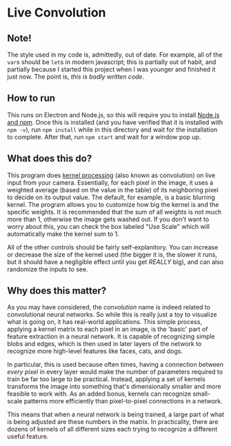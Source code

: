 # Live Convolution

## Note!

The style used in my code is, admittedly, out of date. For example, all of the `var`s should be `let`s in modern javascript; this is partially out of habit, and partially because I started this project when I was younger and finished it just now. The point is, *this is badly written code*.

## How to run

This runs on Electron and Node.js, so this will require you to install [Node.js and npm](https://www.npmjs.com/get-npm). Once this is installed (and you have verified that it is installed with `npm -v`), run `npm install` while in this directory and wait for the installation to complete. After that, run `npm start` and wait for a window pop up.


## What does this do?

This program does [kernel processing](https://en.wikipedia.org/wiki/Kernel_(image_processing)) (also known as convolution) on live input from your camera. Essentially, for each pixel in the image, it uses a weighted average (based on the value in the table) of its neighboring pixel to decide on its output value. The default, for example, is a basic blurring kernel. The program allows you to customize how big the kernel is and the specific weights. It is recommended that the sum of all weights is not much more than 1, otherwise the image gets washed out. If you don't want to worry about this, you can check the box labeled "Use Scale" which will automatically make the kernel sum to 1.

All of the other controls should be fairly self-explanitory. You can increase or decrease the size of the kernel used (the bigger it is, the slower it runs, but it should have a negligible effect until you get *REALLY* big), and can also randomize the inputs to see.

## Why does this matter?

As you may have considered, the *convolution* name is indeed related to convolutional neural networks. So while this is really just a toy to visualize what is going on, it has real-world applications. This simple process, applying a kernel matrix to each pixel in an image, is the 'basic' part of feature extraction in a neural network. It is capable of recognizing simple blobs and edges, which is then used in later layers of the network to recognize more high-level features like faces, cats, and dogs.

In particular, this is used because often times, having a connection between *every pixel* in every layer would make the number of parameters required to train be far too large to be practical. Instead, applying a set of kernels transforms the image into something that's dimensionally smaller and more feasible to work with. As an added bonus, kernels can recognize small-scale patterns more efficiently than pixel-to-pixel connections in a network.

This means that when a neural network is being trained, a large part of what is being adjusted are these numbers in the matrix. In practicality, there are dozens of kernels of all different sizes each trying to recognize a different useful feature.
